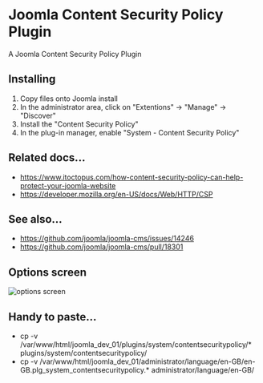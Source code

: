 # Joomla Content Security Policy Plugin
A Joomla Content Security Policy Plugin

## Installing
1. Copy files onto Joomla install
2. In the administrator area, click on "Extentions" -> "Manage" -> "Discover"
3. Install the "Content Security Policy"
4. In the plug-in manager, enable "System - Content Security Policy"

## Related docs...
* https://www.itoctopus.com/how-content-security-policy-can-help-protect-your-joomla-website
* https://developer.mozilla.org/en-US/docs/Web/HTTP/CSP

## See also...
* https://github.com/joomla/joomla-cms/issues/14246
* https://github.com/joomla/joomla-cms/pull/18301

## Options screen
![options screen](http://ssofb.co.ukPlugins_System_-_CSP_-_joomla_dev_01_-_Administration_-_2017-11-06_23.27.54.png "Options Screen")

## Handy to paste...
* cp -v /var/www/html/joomla_dev_01/plugins/system/contentsecuritypolicy/* plugins/system/contentsecuritypolicy/
* cp -v /var/www/html/joomla_dev_01/administrator/language/en-GB/en-GB.plg_system_contentsecuritypolicy.*  administrator/language/en-GB/



